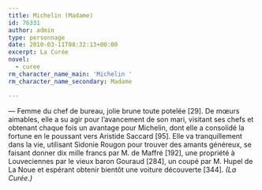 ```yaml
---
title: Michelin (Madame)
id: 76331
author: admin
type: personnage
date: 2010-03-11T08:32:13+00:00
excerpt: La Curée
novel:
  - curee
rm_character_name_main: 'Michelin '
rm_character_name_secondary: Madame

---
```

— Femme du chef de bureau, jolie brune toute potelée [29]. De mœurs aimables, elle a su agir pour l’avancement de son mari, visitant ses chefs et obtenant chaque fois un avantage pour Michelin, dont elle a consolidé la fortune en le poussant vers Aristide Saccard [95]. Elle va tranquillement dans la vie, utilisant Sidonie Rougon pour trouver des amants généreux, se faisant donner dix mille francs par M. de Maffré [192], une propriété à Louveciennes par le vieux baron Gouraud [284], un coupé par M. Hupel de La Noue et espérant obtenir bientôt une voiture découverte [344]. _(La Curée.)_